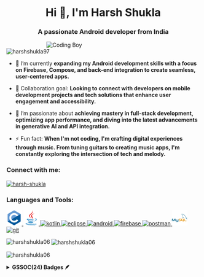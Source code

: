 <h1 align="center">Hi 👋, I'm Harsh Shukla</h1>
<h3 align="center">A passionate Android developer from India</h3>
<img align="right" alt="Coding Boy" width="400" src="https://media.giphy.com/media/qgQUggAC3Pfv687qPC/giphy.gif">



<p align="left"> <img src="https://komarev.com/ghpvc/?username=harshshukla97&label=Profile%20views&color=0e75b6&style=flat" alt="harshshukla97" /> </p>

- 🌱 I’m currently **expanding my Android development skills with a focus on Firebase, Compose, and back-end integration to create seamless, user-centered apps.**

- 👯 Collaboration goal: **Looking to connect with developers on mobile development projects and tech solutions that enhance user engagement and accessibility.**

- 🤝 I’m passionate about **achieving mastery in full-stack development, optimizing app performance, and diving into the latest advancements in generative AI and API integration.**

- ⚡ Fun fact: **When I'm not coding, I'm crafting digital experiences through music. From tuning guitars to creating music apps, I'm constantly exploring the intersection of tech and melody.**

<h3 align="left">Connect with me:</h3>
<p align="left">
  <a href="https://www.linkedin.com/in/harsh-shukla-886a85288/" target="blank"><img align="center" src="https://raw.githubusercontent.com/rahuldkjain/github-profile-readme-generator/master/src/images/icons/Social/linked-in-alt.svg" alt="harsh-shukla" height="30" width="40" /></a>
</p>

<h3 align="left">Languages and Tools:</h3>
<p align="left"> 
  <a href="https://www.cprogramming.com/" target="_blank" rel="noreferrer"> <img src="https://raw.githubusercontent.com/devicons/devicon/master/icons/c/c-original.svg" alt="c" width="40" height="40"/> </a> 
  <a href="https://www.java.com" target="_blank" rel="noreferrer"> <img src="https://raw.githubusercontent.com/devicons/devicon/master/icons/java/java-original.svg" alt="java" width="40" height="40"/> </a>
  <a href="https://kotlinlang.org/" target="_blank" rel="noreferrer"> <img src="https://upload.wikimedia.org/wikipedia/commons/7/74/Kotlin_Icon.png" alt="kotlin" width="40" height="40"/> </a>
  <a href="https://eclipse.org" target="_blank" rel="noreferrer"> <img src="https://www.vectorlogo.zone/logos/eclipse/eclipse-icon.svg" alt="eclipse" width="40" height="40"/> </a> 
  <a href="https://developer.android.com" target="_blank" rel="noreferrer"> <img src="https://upload.wikimedia.org/wikipedia/commons/3/3e/Android_logo_2019.png" alt="android" width="40" height="40"/> </a>
  <a href="https://firebase.google.com/" target="_blank" rel="noreferrer"> <img src="https://www.vectorlogo.zone/logos/firebase/firebase-icon.svg" alt="firebase" width="40" height="40"/> </a>
  <a href="https://postman.com" target="_blank" rel="noreferrer"> <img src="https://www.vectorlogo.zone/logos/getpostman/getpostman-icon.svg" alt="postman" width="40" height="40"/> </a>
  <a href="https://www.mysql.com/" target="_blank" rel="noreferrer"> <img src="https://raw.githubusercontent.com/devicons/devicon/master/icons/mysql/mysql-original-wordmark.svg" alt="mysql" width="40" height="40"/> </a>
  <a href="https://git-scm.com/" target="_blank" rel="noreferrer"> <img src="https://www.vectorlogo.zone/logos/git-scm/git-scm-icon.svg" alt="git" width="40" height="40"/> </a>
</p>



<!-- GitHub Stats Card -->
<p><img align="left" src="https://github-readme-stats.vercel.app/api/top-langs?username=harshshukla06&show_icons=true&locale=en&layout=compact" alt="harshshukla06" /></p>

<p>&nbsp;<img align="center" src="https://github-readme-stats.vercel.app/api?username=harshshukla06&show_icons=true&locale=en" alt="harshshukla06" /></p>

<p><img align="center" src="https://github-readme-streak-stats.herokuapp.com/?user=harshshukla06&" alt="harshshukla06" /></p>

<details>	
 <summary><b>GSSOC(24) Badges 🪶</b></summary><br>
<div style='display:flex; align-items:center; gap: 10px;' align='center'><a href="https://gssoc.girlscript.tech/leaderboard">
<img src="https://raw.githubusercontent.com/GSSoC24/Postman-Challenge/main/docs/assets/Postman%20White.png" width="100px" height="100px" />
  <img src="https://raw.githubusercontent.com/GSSoC24/Postman-Challenge/main/docs/assets/1.png" width="100px" height="100px" />
  <img src="https://raw.githubusercontent.com/GSSoC24/Postman-Challenge/main/docs/assets/2.png" width="100px" height="100px" />
  <img src="https://raw.githubusercontent.com/GSSoC24/Postman-Challenge/main/docs/assets/3.png" width="100px" height="100px" />
  <img src="https://raw.githubusercontent.com/GSSoC24/Postman-Challenge/main/docs/assets/4.png" width="100px" height="100px" />
  <img src="https://raw.githubusercontent.com/GSSoC24/Postman-Challenge/main/docs/assets/5.png" width="100px" height="100px" />
 <img src="https://github.com/GSSoC24/Hack-Web3Conf/blob/main/assets/Hack-Web3Conf%202024%20Badge%20(2).png" width="100px" height="100px" />
  </a>
</div>
</details>
<!--
**harshshukla06/harshshukla06** is a ✨ _special_ ✨ repository because its `README.md` (this file) appears on your GitHub profile.

Here are some ideas to get you started:

- 🔭 I’m currently working on ...
- 🌱 I’m currently learning ...
- 👯 I’m looking to collaborate on ...
- 🤔 I’m looking for help with ...
- 💬 Ask me about ...
- 📫 How to reach me: ...
- 😄 Pronouns: ...
- ⚡ Fun fact: ...
-->
